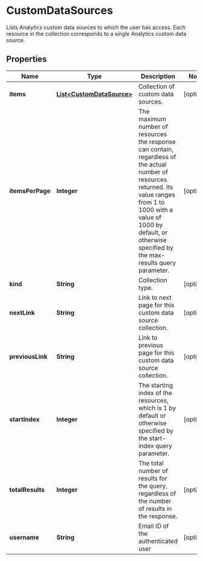 

# CustomDataSources

Lists Analytics custom data sources to which the user has access. Each resource in the collection corresponds to a single Analytics custom data source.

## Properties

| Name | Type | Description | Notes |
|------------ | ------------- | ------------- | -------------|
|**items** | [**List&lt;CustomDataSource&gt;**](CustomDataSource.md) | Collection of custom data sources. |  [optional] |
|**itemsPerPage** | **Integer** | The maximum number of resources the response can contain, regardless of the actual number of resources returned. Its value ranges from 1 to 1000 with a value of 1000 by default, or otherwise specified by the max-results query parameter. |  [optional] |
|**kind** | **String** | Collection type. |  [optional] |
|**nextLink** | **String** | Link to next page for this custom data source collection. |  [optional] |
|**previousLink** | **String** | Link to previous page for this custom data source collection. |  [optional] |
|**startIndex** | **Integer** | The starting index of the resources, which is 1 by default or otherwise specified by the start-index query parameter. |  [optional] |
|**totalResults** | **Integer** | The total number of results for the query, regardless of the number of results in the response. |  [optional] |
|**username** | **String** | Email ID of the authenticated user |  [optional] |



